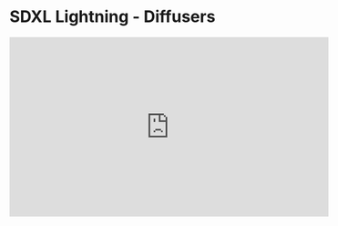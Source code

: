 # SDXL Lightning - Diffusers

<iframe width="560" height="315" src="https://www.youtube.com/embed/j4nQZO1DZ2w?si=uTe00S-fwiRBbTVm" title="YouTube video player" frameborder="0" allow="accelerometer; autoplay; clipboard-write; encrypted-media; gyroscope; picture-in-picture; web-share" allowfullscreen></iframe>


